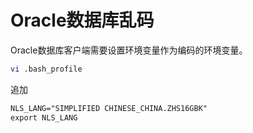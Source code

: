 # Oracle数据库乱码

Oracle数据库客户端需要设置环境变量作为编码的环境变量。

```bash
vi .bash_profile
```
追加

```txt
NLS_LANG="SIMPLIFIED CHINESE_CHINA.ZHS16GBK"
export NLS_LANG
```


